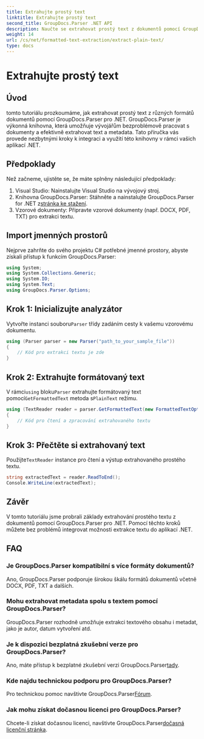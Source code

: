 ```yaml
---
title: Extrahujte prostý text
linktitle: Extrahujte prostý text
second_title: GroupDocs.Parser .NET API
description: Naučte se extrahovat prostý text z dokumentů pomocí GroupDocs.Parser for .NET. Snadné kroky pro integraci extrakce textu do vašich aplikací.
weight: 14
url: /cs/net/formatted-text-extraction/extract-plain-text/
type: docs
---
```

# Extrahujte prostý text

## Úvod
tomto tutoriálu prozkoumáme, jak extrahovat prostý text z různých formátů dokumentů pomocí GroupDocs.Parser pro .NET. GroupDocs.Parser je výkonná knihovna, která umožňuje vývojářům bezproblémově pracovat s dokumenty a efektivně extrahovat text a metadata. Tato příručka vás provede nezbytnými kroky k integraci a využití této knihovny v rámci vašich aplikací .NET.
## Předpoklady
Než začneme, ujistěte se, že máte splněny následující předpoklady:
1. Visual Studio: Nainstalujte Visual Studio na vývojový stroj.
2.  Knihovna GroupDocs.Parser: Stáhněte a nainstalujte GroupDocs.Parser for .NET z[stránka ke stažení](https://releases.groupdocs.com/parser/net/).
3. Vzorové dokumenty: Připravte vzorové dokumenty (např. DOCX, PDF, TXT) pro extrakci textu.

## Import jmenných prostorů
Nejprve zahrňte do svého projektu C# potřebné jmenné prostory, abyste získali přístup k funkcím GroupDocs.Parser:
```csharp
using System;
using System.Collections.Generic;
using System.IO;
using System.Text;
using GroupDocs.Parser.Options;
```
## Krok 1: Inicializujte analyzátor
 Vytvořte instanci souboru`Parser` třídy zadáním cesty k vašemu vzorovému dokumentu.
```csharp
using (Parser parser = new Parser("path_to_your_sample_file"))
{
    // Kód pro extrakci textu je zde
}
```
## Krok 2: Extrahujte formátovaný text
 V rámci`using` bloku`Parser` extrahujte formátovaný text pomocí`GetFormattedText` metoda s`PlainText` režimu.
```csharp
using (TextReader reader = parser.GetFormattedText(new FormattedTextOptions(FormattedTextMode.PlainText)))
{
    // Kód pro čtení a zpracování extrahovaného textu
}
```
## Krok 3: Přečtěte si extrahovaný text
 Použijte`TextReader` instance pro čtení a výstup extrahovaného prostého textu.
```csharp
string extractedText = reader.ReadToEnd();
Console.WriteLine(extractedText);
```

## Závěr
V tomto tutoriálu jsme probrali základy extrahování prostého textu z dokumentů pomocí GroupDocs.Parser pro .NET. Pomocí těchto kroků můžete bez problémů integrovat možnosti extrakce textu do aplikací .NET.

## FAQ
### Je GroupDocs.Parser kompatibilní s více formáty dokumentů?
Ano, GroupDocs.Parser podporuje širokou škálu formátů dokumentů včetně DOCX, PDF, TXT a dalších.
### Mohu extrahovat metadata spolu s textem pomocí GroupDocs.Parser?
GroupDocs.Parser rozhodně umožňuje extrakci textového obsahu i metadat, jako je autor, datum vytvoření atd.
### Je k dispozici bezplatná zkušební verze pro GroupDocs.Parser?
 Ano, máte přístup k bezplatné zkušební verzi GroupDocs.Parser[tady](https://releases.groupdocs.com/).
### Kde najdu technickou podporu pro GroupDocs.Parser?
 Pro technickou pomoc navštivte GroupDocs.Parser[Fórum](https://forum.groupdocs.com/c/parser/17).
### Jak mohu získat dočasnou licenci pro GroupDocs.Parser?
 Chcete-li získat dočasnou licenci, navštivte GroupDocs.Parser[dočasná licenční stránka](https://purchase.groupdocs.com/temporary-license/).